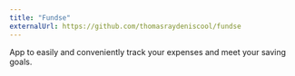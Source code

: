 ```yaml
---
title: "Fundse"
externalUrl: https://github.com/thomasraydeniscool/fundse
---
```


App to easily and conveniently track your expenses and meet your saving goals.
